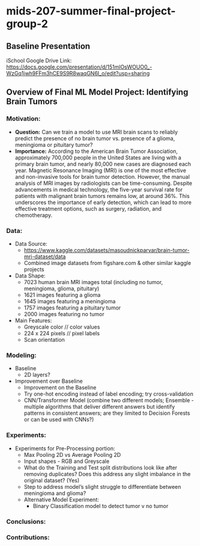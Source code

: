 # mids-207-summer-final-project-group-2

## Baseline Presentation
iSchool Google Drive Link: https://docs.google.com/presentation/d/151mlOsWOUO0_-WzGq1jwh9FFm3hCE9S9R8waqGN6I_o/edit?usp=sharing

## Overview of Final ML Model Project: Identifying Brain Tumors
### **Motivation:**
  * **Question:** Can we train a model to use MRI brain scans to reliably predict the presence of no brain tumor vs. presence of a glioma, meningioma or pituitary tumor?
  * **Importance:** According to the American Brain Tumor Association, approximately 700,000 people in the United States are living with a primary brain tumor, and nearly 80,000 new cases are diagnosed each year.
  Magnetic Resonance Imaging (MRI) is one of the most effective and non-invasive tools for brain tumor detection.
  However, the manual analysis of MRI images by radiologists can be time-consuming.
  Despite advancements in medical technology, the five-year survival rate for patients with malignant brain tumors remains low, at around 36%.
  This underscores the importance of early detection, which can lead to more effective treatment options, such as surgery, radiation, and chemotherapy.

### **Data:**
* Data Source:
  * https://www.kaggle.com/datasets/masoudnickparvar/brain-tumor-mri-dataset/data
  * Combined image datasets from figshare.com & other similar kaggle projects
* Data Shape:
  * 7023 human brain MRI images total (including no tumor, meningioma, glioma, pituitary)
  * 1621 images featuring a glioma
  * 1645 images featuring a meningioma
  * 1757 images featuring a pituitary tumor
  * 2000 images featuring no tumor
* Main Features:
  * Greyscale color // color values
  * 224 x 224 pixels // pixel labels
  * Scan orientation

### **Modeling:**
* Baseline
  * 2D layers?
* Improvement over Baseline
  * Improvement on the Baseline
  * Try one-hot encoding instead of label encoding; try cross-validation
  * CNN/Transformer Model (combine two different models; Ensemble - multiple algorithms that deliver different answers but identify patterns in consistent answers; are they limited to Decision Forests or can be used with CNNs?)

### **Experiments:**

* Experiments for Pre-Processing portion:
	* Max Pooling 2D vs Average Pooling 2D
	* Input shapes - RGB and Greyscale
	* What do the Training and Test split distributions look like after removing duplicates? Does this address any slight imbalance in the original dataset? (Yes)
	* Step to address model’s slight struggle to differentiate between meningioma and glioma?
	* Alternative Model Experiment:
	  * Binary Classification model to detect tumor v no tumor

### **Conclusions:**

### **Contributions:**
